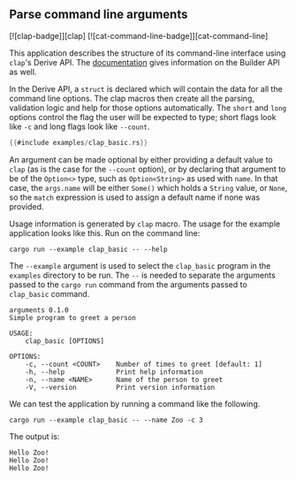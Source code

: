 ## Parse command line arguments

[![clap-badge]][clap] [![cat-command-line-badge]][cat-command-line]

This application describes the structure of its command-line interface using
`clap`'s Derive API. The [documentation] gives information on the Builder API
as well.

In the Derive API, a `struct` is declared which will contain the data
for all the command line options. The clap macros then create all the parsing,
validation logic and help for those options automatically. The `short`
and `long` options control the flag the user will be expected to type; short
flags look like `-c` and long flags look like `--count`.


```rust
{{#include examples/clap_basic.rs}}
```
An argument can be made optional by either providing a default value to `clap`
(as is the case for the `--count` option), or by declaring that argument to
be of the `Option<>` type, such as `Option<String>` as used with
`name`.  In that case, the `args.name` will be either `Some()` which
holds a `String` value, or `None`, so the `match` expression is used to
assign a default name if none was provided.

Usage information is generated by `clap` macro. The usage for the
example application looks like this.  Run on the command line:

```
cargo run --example clap_basic -- --help
```

The `--example` argument is used to select the `clap_basic` program
in the `examples` directory to be run. The `--` is needed to separate the
arguments passed to the `cargo run` command from the arguments passed to
`clap_basic` command.

```
arguments 0.1.0
Simple program to greet a person

USAGE:
    clap_basic [OPTIONS]

OPTIONS:
    -c, --count <COUNT>    Number of times to greet [default: 1]
    -h, --help             Print help information
    -n, --name <NAME>      Name of the person to greet
    -V, --version          Print version information
```

We can test the application by running a command like the following.

```
cargo run --example clap_basic -- --name Zoo -c 3
```

The output is:

```
Hello Zoo!
Hello Zoo!
Hello Zoo!
```

[documentation]: https://docs.rs/clap/latest/clap/
